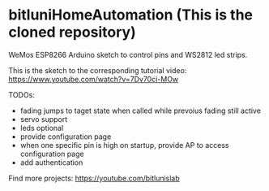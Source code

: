 # bitluniHomeAutomation (This is the cloned repository)
WeMos ESP8266 Arduino sketch to control pins and WS2812 led strips.

This is the sketch to the corresponding tutorial video:
https://www.youtube.com/watch?v=7Dv70ci-MOw

TODOs:
- fading jumps to taget state when called while prevoius fading still active
- servo support
- leds optional
- provide configuration page
- when one specific pin is high on startup, provide AP to access configuration page
- add authentication

Find more projects:
https://youtube.com/bitlunislab
